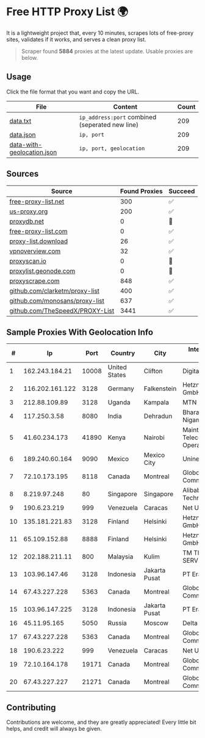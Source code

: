 
# Free HTTP Proxy List 🌍

It is a lightweight project that, every 10 minutes, scrapes lots of free-proxy sites, validates if it works, and serves a clean proxy list.


> Scraper found **5884** proxies at the latest update. Usable proxies are below.

## Usage

Click the file format that you want and copy the URL.


|File|Content|Count|
|----|-------|-----|
|[data.txt](https://raw.githubusercontent.com/themiralay/Proxy-List-World/master/data.txt)|`ip_address:port` combined (seperated new line)|209|
|[data.json](https://raw.githubusercontent.com/themiralay/Proxy-List-World/master/data.json)|`ip, port`|209|
|[data-with-geolocation.json](https://raw.githubusercontent.com/themiralay/Proxy-List-World/master/data-with-geolocation.json)|`ip, port, geolocation`|209|

## Sources

|Source|Found Proxies|Succeed|
|------|-------------|-------|
|[free-proxy-list.net](https://free-proxy-list.net)|300|✅|
|[us-proxy.org](https://www.us-proxy.org)|200|✅|
|[proxydb.net](http://proxydb.net)|0|🚫|
|[free-proxy-list.com](https://free-proxy-list.com/?page=&port=&type%5B%5D=http&type%5B%5D=https&up_time=0&search=Search)|0|✅|
|[proxy-list.download](https://www.proxy-list.download/HTTP)|26|✅|
|[vpnoverview.com](https://vpnoverview.com/privacy/anonymous-browsing/free-proxy-servers)|32|✅|
|[proxyscan.io](https://www.proxyscan.io)|0|🚫|
|[proxylist.geonode.com](https://proxylist.geonode.com/api/proxy-list?limit=300&page=1&sort_by=lastChecked&sort_type=desc&protocols=http,https)|0|🚫|
|[proxyscrape.com](https://api.proxyscrape.com/v2/?request=displayproxies&protocol=http&timeout=10000&country=all&ssl=all&anonymity=all)|848|✅|
|[github.com/clarketm/proxy-list](https://raw.githubusercontent.com/clarketm/proxy-list/master/proxy-list-raw.txt)|400|✅|
|[github.com/monosans/proxy-list](https://raw.githubusercontent.com/monosans/proxy-list/main/proxies/http.txt)|637|✅|
|[github.com/TheSpeedX/PROXY-List](https://raw.githubusercontent.com/TheSpeedX/PROXY-List/master/http.txt)|3441|✅|


## Sample Proxies With Geolocation Info

|#|Ip|Port|Country|City|Internet Service Provider|
|-|--|----|-------|----|-------------------------|
|1|162.243.184.21|10008|United States|Clifton|DigitalOcean, LLC|
|2|116.202.161.122|3128|Germany|Falkenstein|Hetzner Online GmbH|
|3|212.88.109.89|3128|Uganda|Kampala|MTN Uganda|
|4|117.250.3.58|8080|India|Dehradun|Bharat Sanchar Nigam Ltd|
|5|41.60.234.173|41890|Kenya|Nairobi|Maintainer Liquid Telecommunications Operations Limited|
|6|189.240.60.164|9090|Mexico|Mexico City|Uninet S.A. de C.V.|
|7|72.10.173.195|8118|Canada|Montreal|GloboTech Communications|
|8|8.219.97.248|80|Singapore|Singapore|Alibaba (US) Technology Co., Ltd.|
|9|190.6.23.219|999|Venezuela|Caracas|Net Uno|
|10|135.181.221.83|3128|Finland|Helsinki|Hetzner Online GmbH|
|11|65.109.152.88|8888|Finland|Helsinki|Hetzner Online GmbH|
|12|202.188.211.11|800|Malaysia|Kulim|TM TECHNOLOGY SERVICES SDN BHD|
|13|103.96.147.46|3128|Indonesia|Jakarta Pusat|PT Era Awan Digital|
|14|67.43.227.228|5363|Canada|Montreal|GloboTech Communications|
|15|103.96.147.225|3128|Indonesia|Jakarta Pusat|PT Era Awan Digital|
|16|45.11.95.165|5050|Russia|Moscow|Delta Ltd|
|17|67.43.227.228|5363|Canada|Montreal|GloboTech Communications|
|18|190.6.23.222|999|Venezuela|Caracas|Net Uno|
|19|72.10.164.178|19171|Canada|Montreal|GloboTech Communications|
|20|67.43.227.227|21271|Canada|Montreal|GloboTech Communications|



## Contributing

Contributions are welcome, and they are greatly appreciated! Every
little bit helps, and credit will always be given.


